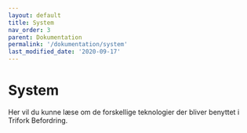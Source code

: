 ```yaml
---
layout: default
title: System
nav_order: 3
parent: Dokumentation
permalink: '/dokumentation/system'
last_modified_date: '2020-09-17'
---
```


# System

Her vil du kunne læse om de forskellige teknologier der bliver benyttet i Trifork Befordring.

